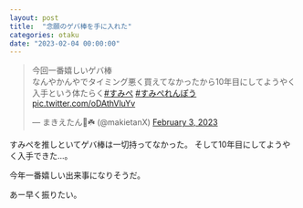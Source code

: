 ```yaml
---
layout: post
title:  "念願のゲバ棒を手に入れた"
categories: otaku
date: "2023-02-04 00:00:00"
---
```


<blockquote class="twitter-tweet tw-align-center"><p lang="ja" dir="ltr">今回一番嬉しいゲバ棒<br>なんやかんやでタイミング悪く買えてなかったから10年目にしてようやく入手という体たらく<a href="https://twitter.com/hashtag/%E3%81%99%E3%81%BF%E3%81%BA?src=hash&amp;ref_src=twsrc%5Etfw">#すみぺ</a> <a href="https://twitter.com/hashtag/%E3%81%99%E3%81%BF%E3%81%BA%E3%82%8C%E3%82%93%E3%81%BD%E3%81%86?src=hash&amp;ref_src=twsrc%5Etfw">#すみぺれんぽう</a> <a href="https://t.co/oDAthVluYv">pic.twitter.com/oDAthVluYv</a></p>&mdash; まきえたん🥦☘️ (@makietanX) <a href="https://twitter.com/makietanX/status/1621528180430610434?ref_src=twsrc%5Etfw">February 3, 2023</a></blockquote> <script async src="https://platform.twitter.com/widgets.js" charset="utf-8"></script>

すみぺを推しといてゲバ棒は一切持ってなかった。
そして10年目にしてようやく入手できた...。

今年一番嬉しい出来事になりそうだ。

あー早く振りたい。
